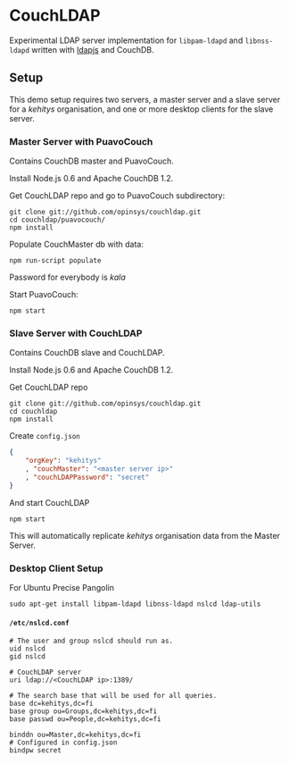 
# CouchLDAP

Experimental LDAP server implementation for `libpam-ldapd` and
`libnss-ldapd` written with [ldapjs][] and CouchDB.

## Setup

This demo setup requires two servers, a master server and a slave server for a
*kehitys* organisation, and one or more desktop clients for the slave server.

### Master Server with PuavoCouch

Contains CouchDB master and PuavoCouch.

Install Node.js 0.6 and Apache CouchDB 1.2.

Get CouchLDAP repo and go to PuavoCouch subdirectory:

    git clone git://github.com/opinsys/couchldap.git
    cd couchldap/puavocouch/
    npm install

Populate CouchMaster db with data:

    npm run-script populate

Password for everybody is *kala*

Start PuavoCouch:

    npm start

### Slave Server with CouchLDAP

Contains CouchDB slave and CouchLDAP.

Install Node.js 0.6 and Apache CouchDB 1.2.

Get CouchLDAP repo

    git clone git://github.com/opinsys/couchldap.git
    cd couchldap
    npm install

Create `config.json`

```json
{
    "orgKey": "kehitys"
    , "couchMaster": "<master server ip>"
    , "couchLDAPPassword": "secret"
}
```

And start CouchLDAP

    npm start

This will automatically replicate *kehitys* organisation data from the Master
Server.

### Desktop Client Setup

For Ubuntu Precise Pangolin

    sudo apt-get install libpam-ldapd libnss-ldapd nslcd ldap-utils

#### `/etc/nslcd.conf`

    # The user and group nslcd should run as.
    uid nslcd
    gid nslcd

    # CouchLDAP server
    uri ldap://<CouchLDAP ip>:1389/

    # The search base that will be used for all queries.
    base dc=kehitys,dc=fi
    base group ou=Groups,dc=kehitys,dc=fi
    base passwd ou=People,dc=kehitys,dc=fi

    binddn ou=Master,dc=kehitys,dc=fi
    # Configured in config.json
    bindpw secret


[ldapjs]: http://ldapjs.org/

